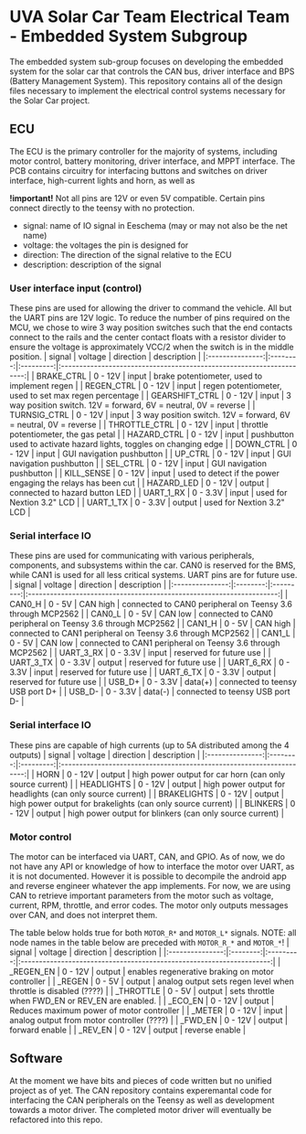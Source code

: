 # UVA Solar Car Team Electrical Team - Embedded System Subgroup
The embedded system sub-group focuses on developing the embedded system for the solar car that controls the CAN bus, driver interface and BPS (Battery Management System). This repository contains all of the design files necessary to implement the electrical control systems necessary for the Solar Car project.

## ECU
The ECU is the primary controller for the majority of systems, including motor control, battery monitoring, driver interface, and MPPT interface. The PCB contains circuitry for interfacing buttons and switches on driver interface, high-current lights and horn, as well as

**!important!**
Not all pins are 12V or even 5V compatible. Certain pins connect directly to the teensy with no protection.

* signal: name of IO signal in Eeschema (may or may not also be the net name)
* voltage: the voltages the pin is designed for
* direction: The direction of the signal relative to the ECU
* description: description of the signal

### User interface input (control)
These pins are used for allowing the driver to command the vehicle. All but the UART pins are 12V logic. To reduce the number of pins required on the MCU, we chose to wire 3 way position switches such that the end contacts connect to the rails and the center contact floats with a resistor divider to ensure the voltage is approximately VCC/2 when the switch is in the middle position.
|      signal     | voltage  | direction |                            description                               |
|:---------------:|:--------:|:---------:|:--------------------------------------------------------------------:|
| BRAKE_CTRL      | 0 - 12V  |  input    | brake potentiometer, used to implement regen                         |
| REGEN_CTRL      | 0 - 12V  |  input    | regen potentiometer, used to set max regen percentage                |
| GEARSHIFT_CTRL  | 0 - 12V  |  input    | 3 way position switch. 12V = forward, 6V = neutral, 0V = reverse     |
| TURNSIG_CTRL    | 0 - 12V  |  input    | 3 way position switch. 12V = forward, 6V = neutral, 0V = reverse     |
| THROTTLE_CTRL   | 0 - 12V  |  input    | throttle potentiometer, the gas petal                                |
| HAZARD_CTRL     | 0 - 12V  |  input    | pushbutton used to activate hazard lights, toggles on changing edge  |
| DOWN_CTRL       | 0 - 12V  |  input    | GUI navigation pushbutton                                            |
| UP_CTRL         | 0 - 12V  |  input    | GUI navigation pushbutton                                            |
| SEL_CTRL        | 0 - 12V  |  input    | GUI navigation pushbutton                                            |
| KILL_SENSE      | 0 - 12V  |  input    | used to detect if the power engaging the relays has been cut         |
| HAZARD_LED      | 0 - 12V  |  output   | connected to hazard button LED                                       |
| UART_1_RX       | 0 - 3.3V |  input    | used for Nextion 3.2" LCD                                            |
| UART_1_TX       | 0 - 3.3V |  output   | used for Nextion 3.2" LCD                                            |

### Serial interface IO
These pins are used for communicating with various peripherals, components, and subsystems within the car. CAN0 is reserved for the BMS, while CAN1 is used for all less critical systems. UART pins are for future use.
|      signal     | voltage  | direction |                            description                               |
|:---------------:|:--------:|:---------:|:--------------------------------------------------------------------:|
| CAN0_H          | 0 - 5V   | CAN high  | connected to CAN0 peripheral on Teensy 3.6 through MCP2562           |
| CAN0_L          | 0 - 5V   | CAN low   | connected to CAN0 peripheral on Teensy 3.6 through MCP2562           |
| CAN1_H          | 0 - 5V   | CAN high  | connected to CAN1 peripheral on Teensy 3.6 through MCP2562           |
| CAN1_L          | 0 - 5V   | CAN low   | connected to CAN1 peripheral on Teensy 3.6 through MCP2562           |
| UART_3_RX       | 0 - 3.3V |  input    | reserved for future use                                              |
| UART_3_TX       | 0 - 3.3V |  output   | reserved for future use                                              |
| UART_6_RX       | 0 - 3.3V |  input    | reserved for future use                                              |
| UART_6_TX       | 0 - 3.3V |  output   | reserved for future use                                              |
| USB_D+          | 0 - 3.3V |  data(+)  | connected to teensy USB port D+                                      |
| USB_D-          | 0 - 3.3V |  data(-)  | connected to teensy USB port D-                                      |


### Serial interface IO
These pins are capable of high currents (up to 5A distributed among the 4 outputs)
|      signal     | voltage  | direction |                            description                               |
|:---------------:|:--------:|:---------:|:--------------------------------------------------------------------:|
| HORN            | 0 - 12V  |   output  | high power output for car horn (can only source current)             |
| HEADLIGHTS      | 0 - 12V  |   output  | high power output for headlights (can only source current)           |
| BRAKELIGHTS     | 0 - 12V  |   output  | high power output for brakelights (can only source current)          |
| BLINKERS        | 0 - 12V  |   output  | high power output for blinkers (can only source current)             |

### Motor control
The motor can be interfaced via UART, CAN, and GPIO. As of now, we do not have any API or knowledge of how to interface the motor over UART, as it is not documented. However it is possible to decompile the android app and reverse engineer whatever the app implements. For now, we are using CAN to retrieve important parameters from the motor such as voltage, current, RPM, throttle, and error codes. The motor only outputs messages over CAN, and does not interpret them.

The table below holds true for both `MOTOR_R*` and `MOTOR_L*` signals.
NOTE: all node names in the table below are preceded with `MOTOR_R_*` and `MOTOR_*`!
|      signal     | voltage  | direction |                            description                               |
|:---------------:|:--------:|:---------:|:--------------------------------------------------------------------:|
| _REGEN_EN       | 0 - 12V  |   output  | enables regenerative braking on motor controller                     |
| _REGEN          | 0 - 5V   |   output  | analog output sets regen level when throttle is disabled (????)      |
| _THROTTLE       | 0 - 5V   |   output  | sets throttle when FWD_EN or REV_EN are enabled.                     |
| _ECO_EN         | 0 - 12V  |   output  | Reduces maximum power of motor controller                            |
| _METER          | 0 - 12V  |   input   | analog output from motor controller (????)                           |
| _FWD_EN         | 0 - 12V  |   output  | forward enable                                                       |
| _REV_EN         | 0 - 12V  |   output  | reverse enable                                                       |

## Software
At the moment we have bits and pieces of code written but no unified project as of yet. The CAN repository contains experemantal code for interfacing the CAN peripherals on the Teensy as well as development towards a motor driver. The completed motor driver will eventually be refactored into this repo.
